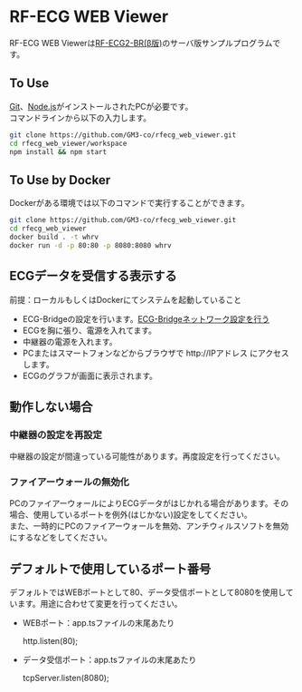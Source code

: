 RF-ECG WEB Viewer
====

RF-ECG WEB Viewerは[RF-ECG2-BR(β版)](http://gm3.jp/rf-ecg-wifi.html)のサーバ版サンプルプログラムです。  

## To Use

[Git](https://git-scm.com)、[Node.js](https://nodejs.org/en/download/)がインストールされたPCが必要です。  
コマンドラインから以下の入力します。

```bash
git clone https://github.com/GM3-co/rfecg_web_viewer.git
cd rfecg_web_viewer/workspace
npm install && npm start
```

## To Use by Docker

Dockerがある環境では以下のコマンドで実行することができます。

```bash
git clone https://github.com/GM3-co/rfecg_web_viewer.git
cd rfecg_web_viewer
docker build . -t whrv
docker run -d -p 80:80 -p 8080:8080 whrv
```

## ECGデータを受信する表示する

前提：ローカルもしくはDockerにてシステムを起動していること

* ECG-Bridgeの設定を行います。[ECG-Bridgeネットワーク設定を行う](http://gm3.jp/rf-ecg-wifi.html#bridgeSetting)
* ECGを胸に張り、電源を入れてます。  
* 中継器の電源を入れます。  
* PCまたはスマートフォンなどからブラウザで http://IPアドレス にアクセスします。
* ECGのグラフが画面に表示されます。

## 動作しない場合

### 中継器の設定を再設定

中継器の設定が間違っている可能性があります。再度設定を行ってください。

### ファイアーウォールの無効化

PCのファイアーウォールによりECGデータがはじかれる場合があります。その場合、使用しているポートを例外(はじかない)設定をしてください。  
また、一時的にPCのファイアーウォールを無効、アンチウィルスソフトを無効にするなどをしてください。

## デフォルトで使用しているポート番号

デフォルトではWEBポートとして80、データ受信ポートとして8080を使用しています。用途に合わせて変更を行ってください。

* WEBポート：app.tsファイルの末尾あたり

    http.listen(80);

* データ受信ポート：app.tsファイルの末尾あたり

    tcpServer.listen(8080);


